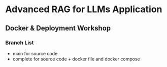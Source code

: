 # Advanced RAG for LLMs Application

## Docker & Deployment Workshop

### Branch List
- main for source code
- complete for source code + docker file and docker compose